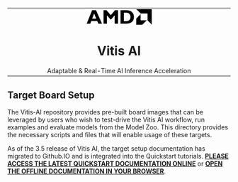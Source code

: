 <table class="sphinxhide">
 <tr>
   <td align="center"><img src="https://raw.githubusercontent.com/Xilinx/Image-Collateral/main/xilinx-logo.png" width="30%"/><h1>Vitis AI</h1><h0>Adaptable & Real-Time AI Inference Acceleration</h0>
   </td>
 </tr>
</table>

## Target Board Setup

The Vitis-AI repository provides pre-built board images that can be leveraged by users who wish to test-drive the Vitis AI workflow, run examples and evaluate models from the Model Zoo.  This directory provides the necessary scripts and files that will enable usage of these targets.

As of the 3.5 release of Vitis AI, the target setup documentation has migrated to Github.IO and is integrated into the Quickstart tutorials.  **[PLEASE ACCESS THE LATEST QUICKSTART DOCUMENTATION ONLINE](https://xilinx.github.io/Vitis-AI/docs)** or **[OPEN THE OFFLINE DOCUMENTATION IN YOUR BROWSER](../docs/docs/index.html)**.


